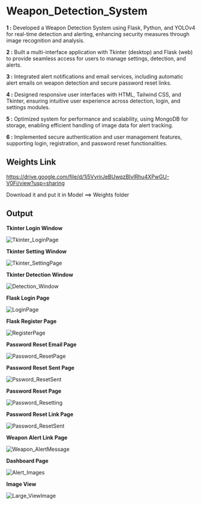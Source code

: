 
# Weapon_Detection_System

**1 :** Developed a Weapon Detection System using Flask, Python, and YOLOv4 for real-time detection and alerting, enhancing security measures through image recognition and analysis.

**2 :** Built a multi-interface application with Tkinter (desktop) and Flask (web) to provide seamless access for users to manage settings, detection, and alerts.

**3 :** Integrated alert notifications and email services, including automatic alert emails on weapon detection and secure password reset links.

**4 :** Designed responsive user interfaces with HTML, Tailwind CSS, and Tkinter, ensuring intuitive user experience across detection, login, and settings modules.

**5 :** Optimized system for performance and scalability, using MongoDB for storage, enabling efficient handling of image data for alert tracking.

**6 :** Implemented secure authentication and user management features, supporting login, registration, and password reset functionalities.

## Weights Link
https://drive.google.com/file/d/1i5VvrirJeBUwqzBIvlRhu4XPwGU-V0Fi/view?usp=sharing

Download it and put it in Model ==> Weights folder 

## Output

**Tkinter Login Window**

![Tkinter_LoginPage](https://github.com/user-attachments/assets/a63eeb92-3972-4dac-bb6e-43b8163e6584)


**Tkinter Setting Window**

![Tkinter_SettingPage](https://github.com/user-attachments/assets/7af2f390-7770-411c-a52c-192438a18a1a)


**Tkinter Detection Window**

![Detection_Window](https://github.com/user-attachments/assets/12e40305-1e70-4db4-b269-01cb214cf6ee)


**Flask Login Page**

![LoginPage](https://github.com/user-attachments/assets/32b0e9da-9398-42e4-91ea-62afb8f5a106)


**Flask Register Page**

![RegisterPage](https://github.com/user-attachments/assets/bbf438ab-3fb4-49ec-9e0f-fc081294538a)


**Password Reset Email Page**

![Password_ResetPage](https://github.com/user-attachments/assets/336c5fee-8371-48ea-bb0c-c3f3fc127111)


**Password Reset Sent Page**

![Pssword_ResetSent](https://github.com/user-attachments/assets/43f10675-5ece-4cfd-ba3b-4126ddc513d8)


**Password Reset Page**

![Password_Resetting](https://github.com/user-attachments/assets/baf79e98-f8ae-4c63-8b25-b7086bdb9ede)


**Password Reset Link Page**

![Password_ResetSent](https://github.com/user-attachments/assets/7e6fbc8e-7e35-434a-9f8f-555c7ed83712)


**Weapon Alert Link Page**

![Weapon_AlertMessage](https://github.com/user-attachments/assets/8089fc3f-5d1e-41fd-9942-932e569fd413)


**Dashboard Page**

![Alert_Images](https://github.com/user-attachments/assets/716d7270-6d35-4ae2-9c70-15533c1326c9)


**Image View**

![Large_ViewImage](https://github.com/user-attachments/assets/39e9f9ec-f966-444c-922f-3a5a833b4f12)

